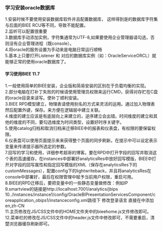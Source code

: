 ### 学习安装oracle数据库  

1.安装时候不要使用安装数据库软件并且配置数据库， 这样得到是的数据库字符集与后面的BIEE RCU等不同，导致不能配置。  
2.监听可以配置很重要  
3.数据库手动添加实例，字符集通常为UTF-8,如果要使用企业管理器请勾选，否则没有企业管理进程（既console）。  
4.将oracle的服务设置为手动来是电脑日常运行顺畅  
5.基本上只要打开Listener 和 对应的数据库实例（如：OracleServiceORCL）就能够正常的使用oracle数据库了。

#### 学习使用BIEE 11.7  

1.一般使用简单的BIEE安装，企业版和简易安装的区别在于负载均衡的实现。  
2.部分电脑在打补丁失败的时候请使用管理员权限来运行CMD，获得对存贮在C盘的oracle目录来读写。使补丁顺利安装。  
3.BIEE RPD模型建立，物理表请使用别名的方式来灵活的运用。通过加入物理表然后配置外键，保存。来方便在逻辑层中建立关联。  
4.维度的建立应该是有底层向上来建立的，逆序建立会出错。时间维度的建立和其他的维度的不同，要勾选维度为时间类型，设置好时序关键字。  
5.使用catalog归档和取消归档来迁移BIEE中的报表和仪表盘，有权限的要保留权限。  
6.仪表盘可以使用页面提示来来获得整个页面的同步刷新。在提示中可以设定表示变量来传递提示器所选定的参数。  
7.回写的学习和使用，详细参考超哥的博客。要在RPD中打开字段的回写并取消这个表的高速缓存，在instances中部署好analyticsRes中放好回写模版，BIEE中打开对字段的回写属性和指定回写模版的XML（保存在analyticsRes下的customMessages），配置config下的lightwriteback，并且将analyticsRes在console中部署好，最后在权限管理中赋予当前用户权限，重启可用。  
8.BIEE的RPD迁移后，要把变量中的一些静态变量做修改：例如IP  
9.smartview的链接是http://localhost:7001/analytics/jbips  
10../instances/instance1/config/OracleBIPresentationServicesComponent/coreapplication_obips1/instanceconfig.xml路径下 修改登录语言 直接在<ServerInstance>中添加<Localization><AllowedLanguages>en,zh-CN</AllowedLanguages> </Localization>  
11.主页修改在JS/CSS文件中的HOME文件夹中的bieehome.js文件修改即可。  
12.菜单栏的修改在JS/CSS文件中的header.js文件中修改即可，不需要重启，清楚浏览器缓存刷新即可。
